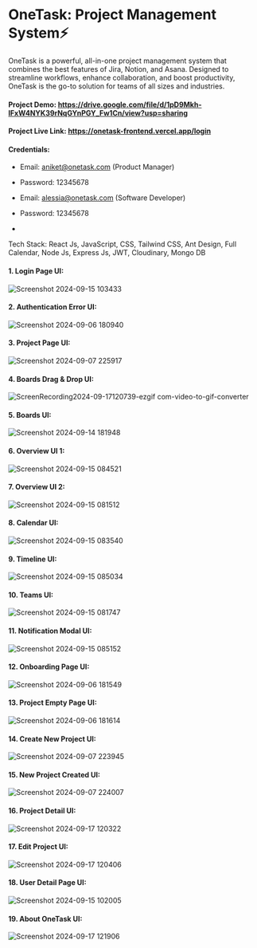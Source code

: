 # OneTask: Project Management System⚡

OneTask is a powerful, all-in-one project management system that combines the best features of Jira, Notion, and Asana. Designed to streamline workflows, enhance collaboration, and boost productivity, OneTask is the go-to solution for teams of all sizes and industries.
</hr>

#### Project Demo: https://drive.google.com/file/d/1pD9Mkh-lFxW4NYK39rNqGYnPGY_Fw1Cn/view?usp=sharing

</hr>

#### Project Live Link: https://onetask-frontend.vercel.app/login

#### Credentials: 
- Email: aniket@onetask.com (Product Manager)
- Password: 12345678

- Email: alessia@onetask.com (Software Developer)
- Password: 12345678
- 
Tech Stack: React Js, JavaScript, CSS, Tailwind CSS, Ant Design, Full Calendar, Node Js, Express Js, JWT, Cloudinary, Mongo DB

#### 1. Login Page UI: 
![Screenshot 2024-09-15 103433](https://github.com/user-attachments/assets/09fde269-371a-4f60-b166-c9dc20a76546)

#### 2. Authentication Error UI: 
![Screenshot 2024-09-06 180940](https://github.com/user-attachments/assets/1e313f11-896f-4c51-8363-b7d80701df4c)

#### 3. Project Page UI:
![Screenshot 2024-09-07 225917](https://github.com/user-attachments/assets/8ed05148-5576-45b2-9925-a57287ac559b)

#### 4. Boards Drag & Drop UI: 
![ScreenRecording2024-09-17120739-ezgif com-video-to-gif-converter](https://github.com/user-attachments/assets/48f43fad-4d5a-474c-93fb-cfee5607164a)

#### 5. Boards UI: 
![Screenshot 2024-09-14 181948](https://github.com/user-attachments/assets/c791b6f8-a17a-45e5-a046-81828380cb27)

#### 6. Overview UI 1: 
![Screenshot 2024-09-15 084521](https://github.com/user-attachments/assets/5941b372-d248-441c-a95f-6008f6fc069b)

#### 7. Overview UI 2: 
![Screenshot 2024-09-15 081512](https://github.com/user-attachments/assets/70f199b5-147b-4281-9bc9-528c93f098d7)

#### 8. Calendar UI: 
![Screenshot 2024-09-15 083540](https://github.com/user-attachments/assets/27ca6f0a-eece-4240-9b81-4665890fab77)

#### 9. Timeline UI: 
![Screenshot 2024-09-15 085034](https://github.com/user-attachments/assets/67af9734-7741-4a08-9813-7088bf27e914)

#### 10. Teams UI: 
![Screenshot 2024-09-15 081747](https://github.com/user-attachments/assets/c1e5385a-c60a-433d-8609-c025a7d8a5a9)

#### 11. Notification Modal UI:
![Screenshot 2024-09-15 085152](https://github.com/user-attachments/assets/db757ee1-acdb-420d-9181-0dd1fe7ebf9b)

#### 12. Onboarding Page UI: 
![Screenshot 2024-09-06 181549](https://github.com/user-attachments/assets/a74d9718-c95c-49c0-be23-e8ae62088bd2)

#### 13. Project Empty Page UI: 
![Screenshot 2024-09-06 181614](https://github.com/user-attachments/assets/cfb1e37b-4c04-4083-b4b8-0ac0d88ad362)

#### 14. Create New Project UI: 
![Screenshot 2024-09-07 223945](https://github.com/user-attachments/assets/7450dbf1-c9c5-4a94-b69c-77868d785ea2)

#### 15. New Project Created UI: 
![Screenshot 2024-09-07 224007](https://github.com/user-attachments/assets/08631b9d-6121-4965-b6b6-959c9493bd9c)

#### 16. Project Detail UI: 
![Screenshot 2024-09-17 120322](https://github.com/user-attachments/assets/730fdd5a-99a7-45e0-aeef-61a4ea65faeb)

#### 17. Edit Project UI: 
![Screenshot 2024-09-17 120406](https://github.com/user-attachments/assets/2413fd29-b6ec-4eb8-a5cc-3d112e37f658)

#### 18. User Detail Page UI: 
![Screenshot 2024-09-15 102005](https://github.com/user-attachments/assets/5c4c0d9f-f905-4214-997d-63ed7a902090)

#### 19. About OneTask UI: 
![Screenshot 2024-09-17 121906](https://github.com/user-attachments/assets/802f79aa-57f2-49fe-a023-ceb8f1e813cd)


